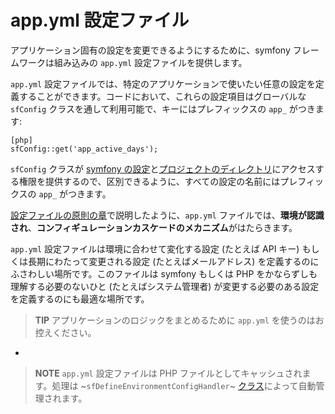 app.yml 設定ファイル
====================

アプリケーション固有の設定を変更できるようにするために、symfony フレームワークは組み込みの `app.yml` 設定ファイルを提供します。

`app.yml` 設定ファイルでは、特定のアプリケーションで使いたい任意の設定を定義することができます。コードにおいて、これらの設定項目はグローバルな `sfConfig` クラスを通して利用可能で、キーにはプレフィックスの `app_` がつきます:

    [php]
    sfConfig::get('app_active_days');

`sfConfig` クラスが [symfony の設定](#chapter_03)と[プロジェクトのディレクトリ](#chapter_03)にアクセスする権限を提供するので、区別できるように、すべての設定の名前にはプレフィックスの `app_` がつきます。

[設定ファイルの原則の章](#chapter_03)で説明したように、`app.yml` ファイルでは、**環境が認識され**、**コンフィギュレーションカスケードのメカニズム**がはたらきます。

`app.yml` 設定ファイルは環境に合わせて変化する設定 (たとえば API キー) もしくは長期にわたって変更される設定 (たとえばメールアドレス) を定義するのにふさわしい場所です。このファイルは symfony もしくは PHP をかならずしも理解する必要のないひと (たとえばシステム管理者) が変更する必要のある設定を定義するのにも最適な場所です。

>**TIP**
>アプリケーションのロジックをまとめるために `app.yml` を使うのはお控えください。

-

>**NOTE**
>`app.yml` 設定ファイルは PHP ファイルとしてキャッシュされます。処理は ~`sfDefineEnvironmentConfigHandler`~ [クラス](#chapter_14_config_handlers_yml)によって自動管理されます。
